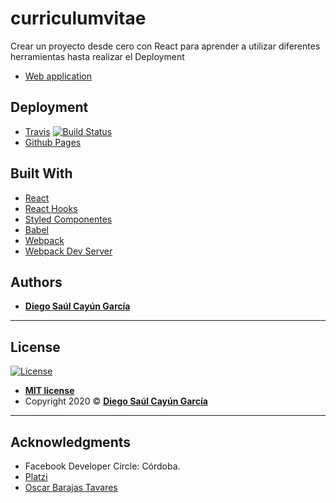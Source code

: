 # curriculumvitae
  Crear un proyecto desde cero con React para aprender a utilizar diferentes herramientas hasta realizar el Deployment
 - [Web application](https://cayundiego.github.io/curriculumvitae/)
   
## Deployment
 * [Travis](https://travis-ci.org/) [![Build Status](https://travis-ci.org/CayunDiego/curriculumvitae.svg?branch=develop)](https://travis-ci.org/CayunDiego/curriculumvitae)
 * [Github Pages](https://cayundiego.github.io/curriculumvitae/)
  

## Built With

* [React](https://es.reactjs.org/)
* [React Hooks](https://reactjs.org/docs/hooks-intro.html)
* [Styled Componentes](https://styled-components.com/) 
* [Babel](https://babeljs.io/docs/en/config-files)
* [Webpack](https://webpack.js.org/configuration)
* [Webpack Dev Server](https://webpack.js.org/configuration/dev-server/)


## Authors

* [**Diego Saúl Cayún García**](https://www.linkedin.com/in/diego-saul-cayun-garcia/) 

---

## License

[![License](http://img.shields.io/:license-mit-blue.svg?style=flat-square)](http://badges.mit-license.org)

- **[MIT license](http://opensource.org/licenses/mit-license.php)**
- Copyright 2020 © [**Diego Saúl Cayún García**](https://www.linkedin.com/in/diego-saul-cayun-garcia/) 

---

## Acknowledgments

* Facebook Developer Circle: Córdoba.
* [Platzi](https://platzi.com/)
* [Oscar Barajas Tavares](https://www.linkedin.com/in/oscarbarajas/)
